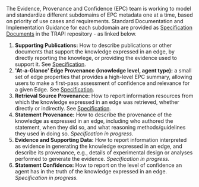 The Evidence, Provenance and Confidence (EPC) team is working to model and standardize different subdomains of EPC metadata one at a time, based on priority of use cases and requirements. Standard Documentation and Implementation Guidance for each subdomain are provided as [Specification Documents](https://github.com/NCATSTranslator/ReasonerAPI/tree/1.4/ImplementationGuidance/Specifications) in the TRAPI repository - as linked below.

1. **Supporting Publications:**  How to describe publications or other documents that support the knowledge expressed in an edge, by directly reporting the knowlege, or providing the evidence used to support it. See [Specification](https://github.com/NCATSTranslator/ReasonerAPI/blob/1.4/ImplementationGuidance/Specifications/supporting_publications_specification).
2. **'At-a-Glance' Edge Provenance (knowledge level, agent type):** a small set of edge properties that provides a high-level EPC summary, allowing users to make a first-pass assessment of confidence and relevance for a given Edge. See [Specification](https://github.com/NCATSTranslator/ReasonerAPI/blob/1.4/ImplementationGuidance/Specifications/knowledge_level_agent_type_specification).
3. **Retrieval Source Provenance:** How to report information resources from which the knowledge expressed in an edge was retrieved, whether directly or indirectly. See [Specification](https://docs.google.com/document/d/177sOmjTueIK4XKJ0GjxsARg909CaU71tReIehAp5DDo/edit#).
4. **Statement Provenance:** How to describe the provenance of the knowledge as expressed in an edge, including who authored the statement, when they did so, and what reasoning methods/guidelines they used in doing so. *Specification in progress.*
5. **Evidence and Supporting Data:** How to report information interpreted as evidence in generating the knowledge expressed in an edge, and describe its provenance, e.g., details of experimental design or analyses performed to generate the evidence. *Specification in progress.*
6. **Statement Confidence:** How to report on the level of confidence an agent has in the truth of the knowledge expressed in an edge.  *Specification in progress.*


